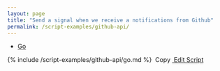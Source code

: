 ```yaml
---
layout: page
title: "Send a signal when we receive a notifications from Github"
permalink: /script-examples/github-api/
---
```


<!-- {% include api_transition_header.html %} -->

<!-- Nav tabs -->
<ul class="nav nav-tabs code-nav-tabs" role="tablist">
  <li class="nav-item">
    <a class="nav-link active go-language" id="github-api-go-tab" data-toggle="tab" href="#github-api-go" role="tab" aria-controls="github-api-go" aria-selected="false">Go</a>
  </li>
</ul>

<!-- Tab panes -->
<div class="tab-content">
<!-- go code -->
<div class="code active tab-pane" id="github-api-go" role="tabpanel" aria-labelledby="github-api-go-tab" markdown="1">
{% include /script-examples/github-api/go.md %}
<!-- copy button -->
<a class="btn btn-sm copy-action" data-toggle="tooltip" data-placement="top" title="copy"  onclick="copyToClipBoard('github-api-go')"><i class="fa fa-copy"></i>&nbsp;Copy</a>
<!-- edit button -->
<a class="btn btn-sm edit-action"  href="https://github.com/DasKeyboard/Daskeyboard.io/blob/master/_includes/script-examples/github-api/go.md"><i class="fa fa-pencil"></i>&nbsp;Edit Script</a>
</div>

</div>
